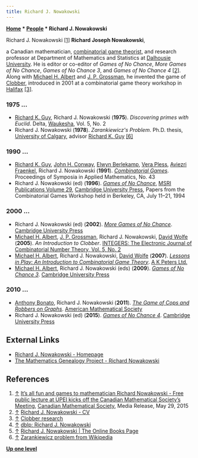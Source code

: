 ```yaml
---
title: Richard J. Nowakowski
---
```

**[Home](Home "Home") \* [People](People "People") \* Richard J. Nowakowski**



 [](https://cms.math.ca/MediaReleases/2015/PubicLecture-summer15.html) Richard J. Nowakowski <a id="cite-note-1" href="#cite-ref-1">[1]</a> 
**Richard Joseph Nowakowski**,  

a Canadian mathematician, [combinatorial game theorist](https://en.wikipedia.org/wiki/Combinatorial_game_theory), and research professor at Department of Mathematics and Statistics at [Dalhousie University](https://en.wikipedia.org/wiki/Dalhousie_University). He is editor or co-editor of *Games of No Chance*, *More Games of No Chance*, *Games of No Chance 3*, and *Games of No Chance 4* <a id="cite-note-2" href="#cite-ref-2">[2]</a>. Along with [Michael H. Albert](index.php?title=Michael_H._Albert&action=edit&redlink=1 "Michael H. Albert (page does not exist)") and [J. P. Grossman](index.php?title=J._P._Grossman&action=edit&redlink=1 "J. P. Grossman (page does not exist)"), he invented the game of [Clobber](Clobber "Clobber"), introduced in 2001 at a combinatorial game theory workshop in [Halifax](https://en.wikipedia.org/wiki/Halifax_Regional_Municipality) <a id="cite-note-3" href="#cite-ref-3">[3]</a>. 



### 1975 ...


* [Richard K. Guy](Richard_K._Guy "Richard K. Guy"), Richard J. Nowakowski (**1975**). *Discovering primes with Euclid*. Delta, [Waukesha](https://en.wikipedia.org/wiki/Waukesha,_Wisconsin), Vol. 5, No. 2
* Richard J. Nowakowski (**1978**). *Zarankiewicz's Problem*. Ph.D. thesis, [University of Calgary](https://en.wikipedia.org/wiki/University_of_Calgary), advisor [Richard K. Guy](Richard_K._Guy "Richard K. Guy") <a id="cite-note-6" href="#cite-ref-6">[6]</a>


### 1990 ...


* [Richard K. Guy](Richard_K._Guy "Richard K. Guy"), [John H. Conway](John_H._Conway "John H. Conway"), [Elwyn Berlekamp](Elwyn_Berlekamp "Elwyn Berlekamp"), [Vera Pless](Mathematician#VPless "Mathematician"), [Aviezri Fraenkel](Aviezri_Fraenkel "Aviezri Fraenkel"), Richard J. Nowakowski (**1991**). *[Combinatorial Games](https://www.goodreads.com/book/show/5136619-combinatorial-games)*. Proceedings of Symposia in Applied Mathematics, No. 43
* Richard J. Nowakowski (ed) (**1996**). *[Games of No Chance](http://library.msri.org/books/Book29/index.html)*, [MSRI Publications Volume 29](http://www.msri.org/publications/books/Book29/index.html), [Cambridge University Press](https://en.wikipedia.org/wiki/Cambridge_University_Press), Papers from the Combinatorial Games Workshop held in Berkeley, CA, July 11–21, 1994


### 2000 ...


* Richard J. Nowakowski (ed) (**2002**). *[More Games of No Chance](http://library.msri.org/books/Book42/index.html)*. [Cambridge University Press](https://en.wikipedia.org/wiki/Cambridge_University_Press)
* [Michael H. Albert](index.php?title=Michael_H._Albert&action=edit&redlink=1 "Michael H. Albert (page does not exist)"), [J. P. Grossman](index.php?title=J._P._Grossman&action=edit&redlink=1 "J. P. Grossman (page does not exist)"), Richard J. Nowakowski, [David Wolfe](index.php?title=David_Wolfe&action=edit&redlink=1 "David Wolfe (page does not exist)") (**2005**). *An Introduction to Clobber*. [INTEGERS: The Electronic Journal of Combinatorial Number Theory, Vol. 5, No. 2](http://www.integers-ejcnt.org/vol5-2.html)
* [Michael H. Albert](index.php?title=Michael_H._Albert&action=edit&redlink=1 "Michael H. Albert (page does not exist)"), Richard J. Nowakowski, [David Wolfe](index.php?title=David_Wolfe&action=edit&redlink=1 "David Wolfe (page does not exist)") (**2007**). *[Lessons in Play: An Introduction to Combinatorial Game Theory](https://openlibrary.org/books/OL8690770M/Lessons_in_Play)*. [A K Peters Ltd.](https://en.wikipedia.org/wiki/A_K_Peters,_Ltd.)
* [Michael H. Albert](index.php?title=Michael_H._Albert&action=edit&redlink=1 "Michael H. Albert (page does not exist)"), Richard J. Nowakowski (eds) (**2009**). *[Games of No Chance 3](http://library.msri.org/books/Book56/index.html)*. [Cambridge University Press](https://en.wikipedia.org/wiki/Cambridge_University_Press)


### 2010 ...


* [Anthony Bonato](Mathematician#ABonato "Mathematician"), Richard J. Nowakowski (**2011**). *[The Game of Cops and Robbers on Graphs](http://www.math.ryerson.ca/~abonato/copsandrobbers.html)*. [American Mathematical Society](https://en.wikipedia.org/wiki/American_Mathematical_Society)
* Richard J. Nowakowski (ed) (**2015**). *[Games of No Chance 4](http://library.msri.org/books/Book63/index.html)*. [Cambridge University Press](https://en.wikipedia.org/wiki/Cambridge_University_Press)


## External Links


* [Richard J. Nowakowski - Homepage](https://www.mscs.dal.ca/~rjn/Home.html)
* [The Mathematics Genealogy Project - Richard Nowakowski](https://genealogy.math.ndsu.nodak.edu/id.php?id=67920)


## References


1. <a id="cite-ref-1" href="#cite-note-1">↑</a> [It’s all fun and games to mathematician Richard Nowakowski - Free public lecture at UPEI kicks off the Canadian Mathematical Society’s Meeting](https://cms.math.ca/MediaReleases/2015/PubicLecture-summer15.html), [Canadian Mathematical Society](https://en.wikipedia.org/wiki/Canadian_Mathematical_Society), Media Release, May 29, 2015
2. <a id="cite-ref-2" href="#cite-note-2">↑</a> [Richard J. Nowakowski - CV](https://www.mathstat.dal.ca/~rjn/CV.html)
3. <a id="cite-ref-3" href="#cite-note-3">↑</a> [Clobber research](http://homepages.gac.edu/~wolfe/games/clobber/)
4. <a id="cite-ref-4" href="#cite-note-4">↑</a> [dblp: Richard J. Nowakowski](http://www.informatik.uni-trier.de/~ley/pers/hd/n/Nowakowski:Richard_J=)
5. <a id="cite-ref-5" href="#cite-note-5">↑</a> [Richard J. Nowakowski | The Online Books Page](http://onlinebooks.library.upenn.edu/webbin/book/lookupname?key=Nowakowski%2C%20Richard%20J.)
6. <a id="cite-ref-6" href="#cite-note-6">↑</a> [Zarankiewicz problem from Wikipedia](https://en.wikipedia.org/wiki/Zarankiewicz_problem)

**[Up one level](People "People")**







 
